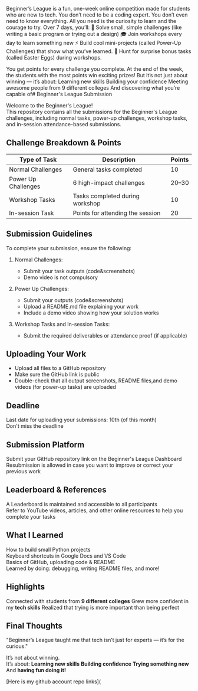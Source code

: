 Beginner’s League is a fun, one-week online competition made for students who are new to tech.
You don’t need to be a coding expert. You don’t even need to know everything. All you need is the curiosity to learn and the courage to try.
Over 7 days, you’ll:
🧩 Solve small, simple challenges (like writing a basic program or trying out a design)
🎓 Join workshops every day to learn something new
⚡ Build cool mini-projects (called Power-Up Challenges) that show what you’ve learned.
🥚 Hunt for surprise bonus tasks (called Easter Eggs) during workshops.

You get points for every challenge you complete.
At the end of the week, the students with the most points win exciting prizes!
But it’s not just about winning — it’s about:
Learning new skills
Building your confidence
Meeting awesome people from 9 different colleges
And discovering what you’re capable of# Beginner's League Submission

Welcome to the Beginner's League!  
This repository contains all the submissions for the Beginner's League challenges, including normal tasks, power-up challenges, workshop tasks, and in-session attendance-based submissions.

## Challenge Breakdown & Points

| Type of Task          | Description                            | Points |
|-----------------------|----------------------------------------|--------|
| Normal Challenges     | General tasks completed                | 10     |
| Power Up Challenges   | 6 high-impact challenges               | 20–30  |
| Workshop Tasks        | Tasks completed during workshop        | 10     |
| In-session Task       | Points for attending the session       | 20     |

## Submission Guidelines

To complete your submission, ensure the following:

1. Normal Challenges:  
   - Submit your task outputs (code&screenshots)  
   - Demo video is not compulsory

2. Power Up Challenges:  
   - Submit your outputs (code&screenshots)  
   - Upload a README.md file explaining your work  
   - Include a demo video showing how your solution works

3. Workshop Tasks and In-session Tasks:  
   - Submit the required deliverables or attendance proof (if applicable)

## Uploading Your Work

- Upload all files to a GitHub repository  
- Make sure the GitHub link is public  
- Double-check that all output screenshots, README files,and demo videos (for power-up tasks) are uploaded

## Deadline

Last date for uploading your submissions: 10th (of this month)  
Don't miss the deadline

## Submission Platform

Submit your GitHub repository link on the Beginner's League Dashboard  
Resubmission is allowed in case you want to improve or correct your previous work

## Leaderboard & References

A Leaderboard is maintained and accessible to all participants  
Refer to YouTube videos, articles, and other online resources to help you complete your tasks

## What I Learned

 How to build small Python projects  
 Keyboard shortcuts in Google Docs and VS Code  
 Basics of GitHub, uploading code & README  
 Learned by doing: debugging, writing README files, and more!

## Highlights

  Connected with students from **9 different colleges**
  Grew more confident in my **tech skills**
  Realized that trying is more important than being perfect

## Final Thoughts

"Beginner’s League taught me that tech isn’t just for experts — it’s for the curious."

It’s not about winning.  
It’s about:
  **Learning new skills**
  **Building confidence**
  **Trying something new**
  And **having fun doing it!**

[Here is my github account repo links](






